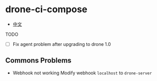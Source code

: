 # drone-ci-compose

- [中文](README.zh.md)


TODO

- [ ] Fix agent problem after upgrading to drone 1.0

## Commons Problems
- Webhook not working
Modify webhook `localhost` to `drone-server`
